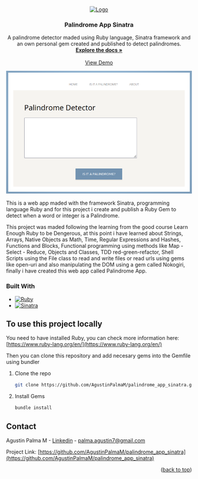 <!-- Improved compatibility of back to top link: See: https://github.com/othneildrew/Best-README-Template/pull/73 -->
<a name="readme-top"></a>
<!--
*** Thanks for checking out the Best-README-Template. If you have a suggestion
*** that would make this better, please fork the repo and create a pull request
*** or simply open an issue with the tag "enhancement".
*** Don't forget to give the project a star!
*** Thanks again! Now go create something AMAZING! :D
-->



<!-- PROJECT SHIELDS -->
<!--
*** I'm using markdown "reference style" links for readability.
*** Reference links are enclosed in brackets [ ] instead of parentheses ( ).
*** See the bottom of this document for the declaration of the reference variables
*** for contributors-url, forks-url, etc. This is an optional, concise syntax you may use.
*** https://www.markdownguide.org/basic-syntax/#reference-style-links
-->




<!-- PROJECT LOGO -->
<br />
<div align="center">
  <a href="https://github.com/othneildrew/Best-README-Template">
    <img src="images/logo.png" alt="Logo" width="80" height="80">
  </a>

  <h3 align="center">Palindrome App Sinatra</h3>

  <p align="center">
    A palindrome detector maded using Ruby language, Sinatra framework and an own personal gem created and published to detect palindromes.
    <br />
    <a href="https://github.com/AgustinPalmaM/palindrome_app_sinatra"><strong>Explore the docs »</strong></a>
    <br />
    <br />
    <a href="https://shrouded-crag-85355-aaabae8147b9.herokuapp.com/">View Demo</a>
  </p>
</div>





![](public/images/preview_app.png)

This is a web app maded with the framework Sinatra, programming language Ruby and for this project i create and publish a Ruby Gem to detect when a word or integer is a Palindrome.

This project was maded following the learning from the good course Learn Enough Ruby to be Dengerous, at this point i have learned about Strings, Arrays, Native Objects as Math, Time, Regular Expressions and Hashes, Functions and Blocks, Functional programming using methods like Map - Select - Reduce, Objects and Classes, TDD red-green-refactor, Shell Scripts using the File class to read and write files or read urls using gems like open-uri and also manipulating the DOM using a gem called Nokogiri, finally i have created this web app called Palindrome App.

<!-- <p align="right">(<a href="#readme-top">back to top</a>)</p> -->



### Built With

* [![Ruby][Ruby]][Ruby-url]
* [![Sinatra][Sinatra]][Sinatra-url]


<!-- <p align="right">(<a href="#readme-top">back to top</a>)</p> -->



<!-- GETTING STARTED -->
## To use this project locally

You need to have installed Ruby, you can check more information here: [https://www.ruby-lang.org/en/](https://www.ruby-lang.org/en/)


Then you can clone this repository and add necesary gems into the Gemfile using bundler



1. Clone the repo
   ```sh
   git clone https://github.com/AgustinPalmaM/palindrome_app_sinatra.git
   ```
2. Install Gems
   ```sh
   bundle install
   ```

<!-- <p align="right">(<a href="#readme-top">back to top</a>)</p> -->


<!-- CONTACT -->
## Contact

Agustin Palma M - [Linkedin](https://www.linkedin.com/in/agustinpalmam/) - palma.agustin7@gmail.com

Project Link: [https://github.com/AgustinPalmaM/palindrome_app_sinatra](https://github.com/AgustinPalmaM/palindrome_app_sinatra)

<p align="right">(<a href="#readme-top">back to top</a>)</p>

<!-- MARKDOWN LINKS & IMAGES -->
<!-- https://www.markdownguide.org/basic-syntax/#reference-style-links -->
[contributors-shield]: https://img.shields.io/github/contributors/othneildrew/Best-README-Template.svg?style=for-the-badge
[contributors-url]: https://github.com/othneildrew/Best-README-Template/graphs/contributors
[forks-shield]: https://img.shields.io/github/forks/othneildrew/Best-README-Template.svg?style=for-the-badge
[forks-url]: https://github.com/othneildrew/Best-README-Template/network/members
[stars-shield]: https://img.shields.io/github/stars/othneildrew/Best-README-Template.svg?style=for-the-badge
[stars-url]: https://github.com/othneildrew/Best-README-Template/stargazers
[issues-shield]: https://img.shields.io/github/issues/othneildrew/Best-README-Template.svg?style=for-the-badge
[issues-url]: https://github.com/othneildrew/Best-README-Template/issues
[license-shield]: https://img.shields.io/github/license/othneildrew/Best-README-Template.svg?style=for-the-badge
[license-url]: https://github.com/othneildrew/Best-README-Template/blob/master/LICENSE.txt
[linkedin-shield]: https://img.shields.io/badge/-LinkedIn-black.svg?style=for-the-badge&logo=linkedin&colorB=555
[linkedin-url]: https://linkedin.com/in/othneildrew
[product-screenshot]: images/screenshot.png
[Next.js]: https://img.shields.io/badge/next.js-000000?style=for-the-badge&logo=nextdotjs&logoColor=white
[Next-url]: https://nextjs.org/
[Ruby]: https://img.shields.io/badge/Ruby-CC342D?style=for-the-badge&logo=ruby&logoColor=white%22
[Ruby-url]: https://www.ruby-lang.org/en/ 
[Sinatra]: https://img.shields.io/static/v1?style=for-the-badge&message=Ruby+Sinatra&color=000000&logo=Ruby+Sinatra&logoColor=FFFFFF&label=
[Sinatra-url]: https://sinatrarb.com/
